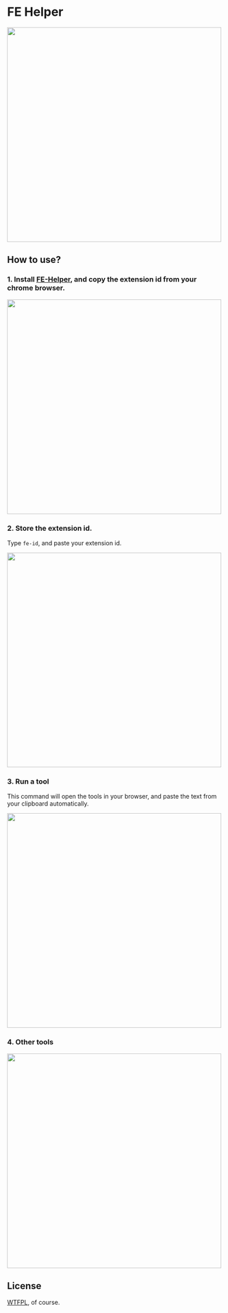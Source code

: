 # FE Helper

<image width="500" src="./images/example.gif">

## How to use?

### 1. Install [FE-Helper](https://github.com/zxlie/FeHelper), and copy the extension id from your chrome browser.

<image width="500" src="./images/Xnip2021-03-05_21-32-29.jpg">

### 2. Store the extension id.

Type `fe-id`, and paste your extension id.

<image width="500" src="./images/Xnip2021-03-05_21-34-07.jpg">

### 3. Run a tool

This command will open the tools in your browser, and paste the text from your clipboard automatically.

<image width="500" src="./images/Xnip2021-03-05_21-34-57.jpg">

### 4. Other tools

<image width="500" src="./images/Xnip2021-03-05_21-36-14.jpg">

##  License
[WTFPL](http://www.wtfpl.net/about/), of course.

